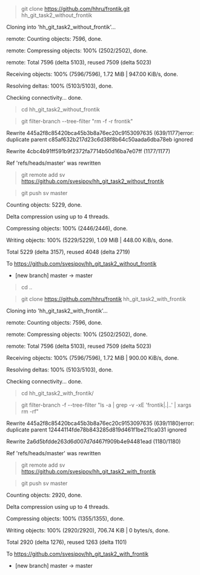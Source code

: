 > git clone https://github.com/hhru/frontik.git hh_git_task2_without_frontik

Cloning into 'hh_git_task2_without_frontik'...

remote: Counting objects: 7596, done.

remote: Compressing objects: 100% (2502/2502), done.

remote: Total 7596 (delta 5103), reused 7509 (delta 5023)

Receiving objects: 100% (7596/7596), 1.72 MiB | 947.00 KiB/s, done.

Resolving deltas: 100% (5103/5103), done.

Checking connectivity... done.

> cd hh_git_task2_without_frontik

> git filter-branch --tree-filter "rm -f -r frontik"

Rewrite 445a2f8c85420bca45b3b8a76ec20c9153097635 (639/1177)error: duplicate parent c85af632b217d23c6d38f8b64c50aada6dba78eb ignored

Rewrite 4cbc4b91ff591b9f2372fa7714b50d16ba7e07ff (1177/1177)

Ref 'refs/heads/master' was rewritten

> git remote add sv https://github.com/svesipov/hh_git_task2_without_frontik

> git push sv master

Counting objects: 5229, done.

Delta compression using up to 4 threads.

Compressing objects: 100% (2446/2446), done.

Writing objects: 100% (5229/5229), 1.09 MiB | 448.00 KiB/s, done.

Total 5229 (delta 3157), reused 4048 (delta 2719)

To https://github.com/svesipov/hh_git_task2_without_frontik

 * [new branch]      master -> master
 
 > cd ..
 
> git clone https://github.com/hhru/frontik hh_git_task2_with_frontik

Cloning into 'hh_git_task2_with_frontik'...

remote: Counting objects: 7596, done.

remote: Compressing objects: 100% (2502/2502), done.

remote: Total 7596 (delta 5103), reused 7509 (delta 5023)

Receiving objects: 100% (7596/7596), 1.72 MiB | 900.00 KiB/s, done.

Resolving deltas: 100% (5103/5103), done.

Checking connectivity... done.

> cd hh_git_task2_with_frontik/

> git filter-branch -f --tree-filter "ls -a | grep -v -xE 'frontik|\.|\.\.' | xargs rm -rf"

Rewrite 445a2f8c85420bca45b3b8a76ec20c9153097635 (639/1180)error: duplicate parent 12444114fde78b843285d819d461f1be211ca031 ignored

Rewrite 2a6d5bfdde263d6d007d7d467f909b4e94481ead (1180/1180)

Ref 'refs/heads/master' was rewritten

> git remote add sv https://github.com/svesipov/hh_git_task2_with_frontik

> git push sv master

Counting objects: 2920, done.

Delta compression using up to 4 threads.

Compressing objects: 100% (1355/1355), done.

Writing objects: 100% (2920/2920), 706.74 KiB | 0 bytes/s, done.

Total 2920 (delta 1276), reused 1263 (delta 1101)

To https://github.com/svesipov/hh_git_task2_with_frontik

 * [new branch]      master -> master

